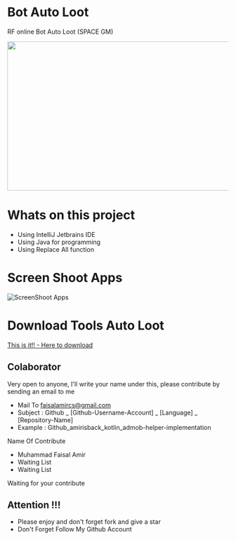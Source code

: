 # Bot Auto Loot
RF online Bot Auto Loot (SPACE GM)

<p align="center"><img width="1000px" height="340px" src="docs/image/logo.png"></p>

# Whats on this project
- Using IntelliJ Jetbrains IDE
- Using Java for programming
- Using Replace All function

# Screen Shoot Apps
![ScreenShoot Apps](docs/image/ss_main.png?raw=true)

# Download Tools Auto Loot
[This is it!! - Here to download](https://github.com/amirisback/bot-autoloot-rf/blob/master/result/BotAutoLoot.jar)


## Colaborator
Very open to anyone, I'll write your name under this, please contribute by sending an email to me

- Mail To faisalamircs@gmail.com
- Subject : Github _ [Github-Username-Account] _ [Language] _ [Repository-Name]
- Example : Github_amirisback_kotlin_admob-helper-implementation

Name Of Contribute
- Muhammad Faisal Amir
- Waiting List
- Waiting List

Waiting for your contribute

## Attention !!!
- Please enjoy and don't forget fork and give a star
- Don't Forget Follow My Github Account
